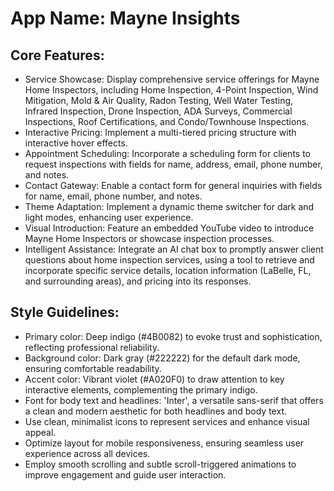 # **App Name**: Mayne Insights

## Core Features:

- Service Showcase: Display comprehensive service offerings for Mayne Home Inspectors, including Home Inspection, 4-Point Inspection, Wind Mitigation, Mold & Air Quality, Radon Testing, Well Water Testing, Infrared Inspection, Drone Inspection, ADA Surveys, Commercial Inspections, Roof Certifications, and Condo/Townhouse Inspections.
- Interactive Pricing: Implement a multi-tiered pricing structure with interactive hover effects.
- Appointment Scheduling: Incorporate a scheduling form for clients to request inspections with fields for name, address, email, phone number, and notes.
- Contact Gateway: Enable a contact form for general inquiries with fields for name, email, phone number, and notes.
- Theme Adaptation: Implement a dynamic theme switcher for dark and light modes, enhancing user experience.
- Visual Introduction: Feature an embedded YouTube video to introduce Mayne Home Inspectors or showcase inspection processes.
- Intelligent Assistance: Integrate an AI chat box to promptly answer client questions about home inspection services, using a tool to retrieve and incorporate specific service details, location information (LaBelle, FL, and surrounding areas), and pricing into its responses.

## Style Guidelines:

- Primary color: Deep indigo (#4B0082) to evoke trust and sophistication, reflecting professional reliability.
- Background color: Dark gray (#222222) for the default dark mode, ensuring comfortable readability.
- Accent color: Vibrant violet (#A020F0) to draw attention to key interactive elements, complementing the primary indigo.
- Font for body text and headlines: 'Inter', a versatile sans-serif that offers a clean and modern aesthetic for both headlines and body text.
- Use clean, minimalist icons to represent services and enhance visual appeal.
- Optimize layout for mobile responsiveness, ensuring seamless user experience across all devices.
- Employ smooth scrolling and subtle scroll-triggered animations to improve engagement and guide user interaction.